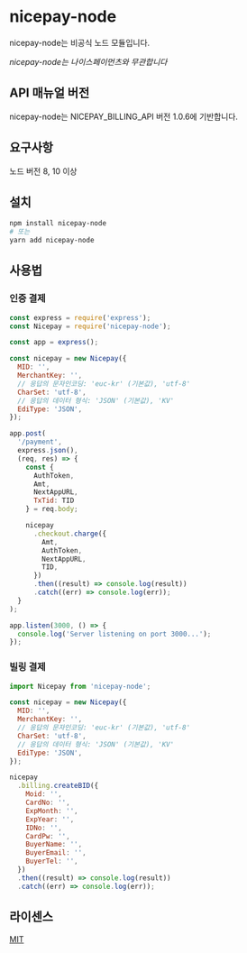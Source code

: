 # nicepay-node

nicepay-node는 비공식 노드 모듈입니다.

*nicepay-node는 나이스페이먼츠와 무관합니다*

## API 매뉴얼 버전

nicepay-node는 NICEPAY_BILLING_API 버전 1.0.6에 기반합니다.

## 요구사항

노드 버전 8, 10 이상

## 설치

```bash
npm install nicepay-node
# 또는
yarn add nicepay-node
```

## 사용법

### 인증 결제

```js
const express = require('express');
const Nicepay = require('nicepay-node');

const app = express();

const nicepay = new Nicepay({
  MID: '',
  MerchantKey: '',
  // 응답의 문자인코딩: 'euc-kr' (기본값), 'utf-8'
  CharSet: 'utf-8',
  // 응답의 데이터 형식: 'JSON' (기본값), 'KV'
  EdiType: 'JSON',
});

app.post(
  '/payment',
  express.json(),
  (req, res) => {
    const {
      AuthToken,
      Amt,
      NextAppURL,
      TxTid: TID
    } = req.body;

    nicepay
      .checkout.charge({
        Amt,
        AuthToken,
        NextAppURL,
        TID,
      })
      .then((result) => console.log(result))
      .catch((err) => console.log(err));
  }
);

app.listen(3000, () => {
  console.log('Server listening on port 3000...');
});
```

### 빌링 결제

```js
import Nicepay from 'nicepay-node';

const nicepay = new Nicepay({
  MID: '',
  MerchantKey: '',
  // 응답의 문자인코딩: 'euc-kr' (기본값), 'utf-8'
  CharSet: 'utf-8',
  // 응답의 데이터 형식: 'JSON' (기본값), 'KV'
  EdiType: 'JSON',
});

nicepay
  .billing.createBID({
    Moid: '',
    CardNo: '',
    ExpMonth: '',
    ExpYear: '',
    IDNo: '',
    CardPw: '',
    BuyerName: '',
    BuyerEmail: '',
    BuyerTel: '',
  })
  .then((result) => console.log(result))
  .catch((err) => console.log(err));
```

## 라이센스

[MIT](LICENSE)
